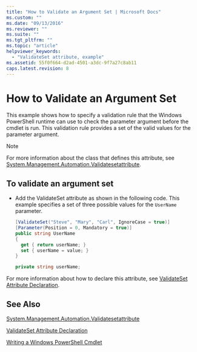```yaml
---
title: "How to Validate an Argument Set | Microsoft Docs"
ms.custom: ""
ms.date: "09/13/2016"
ms.reviewer: ""
ms.suite: ""
ms.tgt_pltfrm: ""
ms.topic: "article"
helpviewer_keywords:
  - "ValidateSet attribute, example"
ms.assetid: 55f0f664-d2ad-4501-a3dc-9f7a27c8ab11
caps.latest.revision: 8
---
```

# How to Validate an Argument Set

This example shows how to specify a validation rule that the Windows PowerShell runtime can use to check the parameter argument before the cmdlet is run. This validation rule provides a set of the valid values for the parameter argument.

> [!NOTE]
> For more information about the class that defines this attribute, see [System.Management.Automation.Validatesetattribute](/dotnet/api/System.Management.Automation.ValidateSetAttribute).

## To validate an argument set

- Add the ValidateSet attribute as shown in the following code. This example specifies a set of three possible values for the `UserName` parameter.

    ```csharp
    [ValidateSet("Steve", "Mary", "Carl", IgnoreCase = true)]
    [Parameter(Position = 0, Mandatory = true)]
    public string UserName
    {
      get { return userName; }
      set { userName = value; }
    }

    private string userName;
    ```

For more information about how to declare this attribute, see [ValidateSet Attribute Declaration](./validateset-attribute-declaration.md).

## See Also

[System.Management.Automation.Validatesetattribute](/dotnet/api/System.Management.Automation.ValidateSetAttribute)

[ValidateSet Attribute Declaration](./validateset-attribute-declaration.md)

[Writing a Windows PowerShell Cmdlet](./writing-a-windows-powershell-cmdlet.md)
